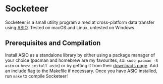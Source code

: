 # Socketeer
Socketeer is a small utility program aimed at cross-platform data transfer using [ASIO](https://github.com/chriskohlhoff/asio). Tested on macOS and Linux, untested on Windows.

## Prerequisites and Compilation
Install ASIO as a standalone library by either using a package manager of your choice (pacman and homebrew are my favourites, so: `sudo pacman -S asio` or `brew install asio`) or by getting it from their [downloads page](http://think-async.com/Asio/Download.html). Add an include flag to the Makefile if necessary. Once you have ASIO installed, run `make` to compile Socketeer!
